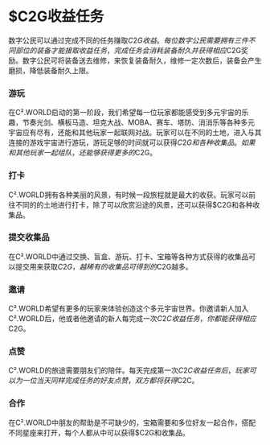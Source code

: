 # $C2G收益任务

数字公民可以通过完成不同的任务赚取$C2G收益。每位数字公民需要拥有三件不同部位的装备才能接取收益任务，完成任务会消耗装备耐久并获得相应$C2G奖励。数字公民可将装备送去维修，来恢复装备耐久，维修一定次数后，装备会产生磨损，降低装备耐久上限。

### 游玩

在C².WORLD启动的第一阶段，我们希望每一位玩家都能感受到多元宇宙的乐趣，节奏光剑、横板马造、坦克大战、MOBA、赛车、塔防、消消乐等各种多元宇宙应有尽有，还能和其他玩家一起联网对战。玩家可以在不同的土地，进入与其连接的游戏宇宙进行游玩，游玩足够的时间就可以获得$C2G和各种收集品。如果和其他玩家一起组队，还能够获得更多的$C2G。

### 打卡

C².WORLD拥有各种美丽的风景，有时候一段旅程就是最大的收获。玩家可以前往不同的的土地进行打卡，除了可以欣赏沿途的风景，还可以获得$C2G和各种收集品。

### 提交收集品

在C².WORLD中通过交换、盲盒、游玩、打卡、宝箱等各种方式获得的收集品可以提交用来获取$C2G，越稀有的收集品可得到的$C2G越多。

### 邀请

C².WORLD希望有更多的玩家来体验创造这个多元宇宙世界。你邀请新人加入C².WORLD后，他或者他邀请的新人每完成一次$C2C收益任务，你都能获得相应$C2G。

### 点赞

C².WORLD的旅途需要朋友们的陪伴。每天完成第一次$C2C收益任务后，玩家可以为一位当天同样完成任务的好友点赞，双方都将获得$C2C。

### 合作

在C².WORLD中朋友的帮助是不可缺少的，宝箱需要和多位好友一起合作，搭配不同星座来打开，每个人都从中可以获得$C2G和收集品。
